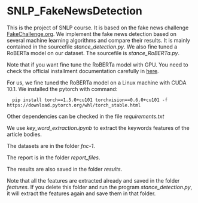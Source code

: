 # SNLP_FakeNewsDetection

This is the project of SNLP course. It is based on the fake news challenge [FakeChallenge.org](http://fakenewschallenge.org). We implement the fake news detection based on several machine learning algorithms and compare their results. It is mainly contained in the sourcefile *stance_detection.py*. We also fine tuned a RoBERTa model on our dataset. The sourcefile is *stance_RoBERTa.py*. 

Note that if you want fine tune the RoBERTa model with GPU. You need to check the official installment documentation carefully in [here](https://pytorch.org/). 

For us, we fine tuned the RoBERTa model on a Linux machine with CUDA 10.1. We installed the pytorch with command:
                
      pip install torch==1.5.0+cu101 torchvision==0.6.0+cu101 -f https://download.pytorch.org/whl/torch_stable.html

Other dependencies can be checked in the file *requirements.txt*

We use *key_word_extraction.ipynb* to extract the keywords features of the article bodies.

The datasets are in the folder *fnc-1*.

The report is in the folder *report_files*.

The results are also saved in the folder *results*.

Note that all the features are extracted already and saved in the folder *features*. If you delete this folder and run the program *stance_detection.py*, it will extract the features again and save them in that folder.

